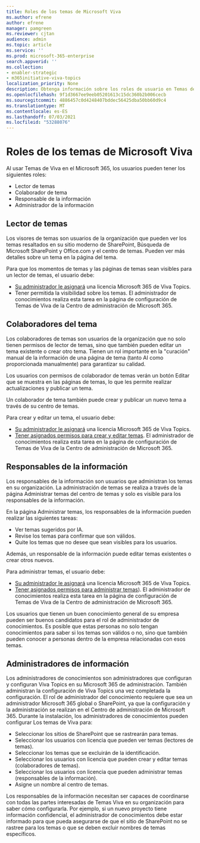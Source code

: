 ```yaml
---
title: Roles de los temas de Microsoft Viva
ms.author: efrene
author: efrene
manager: pamgreen
ms.reviewer: cjtan
audience: admin
ms.topic: article
ms.service: ''
ms.prod: microsoft-365-enterprise
search.appverid: ''
ms.collection:
- enabler-strategic
- m365initiative-viva-topics
localization_priority: None
description: Obtenga información sobre los roles de usuario en Temas de Viva.
ms.openlocfilehash: 9f1d3667ee9eeb05201613c15dc360b2b006cecb
ms.sourcegitcommit: 4886457c0d4248407bddec56425dba50bb60d9c4
ms.translationtype: MT
ms.contentlocale: es-ES
ms.lasthandoff: 07/03/2021
ms.locfileid: "53288076"
---
```

# <a name="microsoft-viva-topics-roles"></a>Roles de los temas de Microsoft Viva 

Al usar Temas de Viva en el Microsoft 365, los usuarios pueden tener los siguientes roles:

- Lector de temas
- Colaborador de tema
- Responsable de la información
- Administrador de la información

## <a name="topic-viewer"></a>Lector de temas

Los visores de temas son usuarios de la organización que pueden ver los temas resaltados en su sitio moderno de SharePoint, Búsqueda de Microsoft SharePoint y Office.com y el centro de temas. Pueden ver más detalles sobre un tema en la página del tema. 

Para que los momentos de temas y las páginas de temas sean visibles para un lector de temas, el usuario debe:

- [Su administrador le asignará](./set-up-topic-experiences.md#assign-licenses) una licencia Microsoft 365 de Viva Topics.
- Tener permitida la visibilidad sobre los temas. El administrador de conocimientos realiza esta tarea en la página de configuración de Temas de Viva de la Centro de administración de Microsoft 365.

## <a name="topic-contributors"></a>Colaboradores del tema

Los colaboradores de temas son usuarios de la organización que no solo tienen permisos de lector de temas, sino que también pueden editar un tema existente o crear otro tema. Tienen un rol importante en la "curación" manual de la información de una página de tema (tanto AI como proporcionada manualmente) para garantizar su calidad.

Los usuarios con permisos de  colaborador de temas verán un botón Editar que se muestra en las páginas de temas, lo que les permite realizar actualizaciones y publicar un tema.

Un colaborador de tema también puede crear y publicar un nuevo tema a través de su centro de temas.

Para crear y editar un tema, el usuario debe:

- [Su administrador le asignará](./set-up-topic-experiences.md#assign-licenses) una licencia Microsoft 365 de Viva Topics.
- [Tener asignados permisos para crear y editar temas](./topic-experiences-user-permissions.md). El administrador de conocimientos realiza esta tarea en la página de configuración de Temas de Viva de la Centro de administración de Microsoft 365.

## <a name="knowledge-managers"></a>Responsables de la información

Los responsables de la información son usuarios que administran los temas en su organización.  La administración de temas se realiza a través de la página Administrar temas del centro de temas y solo es visible para los responsables de la información.

En la página Administrar temas, los responsables de la información pueden realizar las siguientes tareas:

- Ver temas sugeridos por IA.
- Revise los temas para confirmar que son válidos.
- Quite los temas que no desee que sean visibles para los usuarios.

Además, un responsable de la información puede editar temas existentes o crear otros nuevos.

Para administrar temas, el usuario debe:

- [Su administrador le asignará](./set-up-topic-experiences.md#assign-licenses) una licencia Microsoft 365 de Viva Topics.
- [Tener asignados permisos para administrar temas](./topic-experiences-user-permissions.md)). El administrador de conocimientos realiza esta tarea en la página de configuración de Temas de Viva de la Centro de administración de Microsoft 365.

Los usuarios que tienen un buen conocimiento general de su empresa pueden ser buenos candidatos para el rol de administrador de conocimientos. Es posible que estas personas no solo tengan conocimientos para saber si los temas son válidos o no, sino que también pueden conocer a personas dentro de la empresa relacionadas con esos temas.

## <a name="knowledge-admins"></a>Administradores de información

Los administradores de conocimientos son administradores que configuran y configuran Viva Topics en su Microsoft 365 de administración. También administran la configuración de Viva Topics una vez completada la configuración. El rol de administrador del conocimiento requiere que sea un administrador Microsoft 365 global o SharePoint, ya que la configuración y la administración se realizan en el Centro de administración de Microsoft 365.
Durante la instalación, los administradores de conocimientos pueden configurar Los temas de Viva para:

- Seleccionar los sitios de SharePoint que se rastrearán para temas.
- Seleccionar los usuarios con licencia que pueden ver temas (lectores de temas).
- Seleccionar los temas que se excluirán de la identificación.
- Seleccionar los usuarios con licencia que pueden crear y editar temas (colaboradores de temas).
- Seleccionar los usuarios con licencia que pueden administrar temas (responsables de la información).
- Asigne un nombre al centro de temas.

Los responsables de la información necesitan ser capaces de coordinarse con todas las partes interesadas de Temas Viva en su organización para saber cómo configurarla. Por ejemplo, si un nuevo proyecto tiene información confidencial, el administrador de conocimientos debe estar informado para que pueda asegurarse de que el sitio de SharePoint no se rastree para los temas o que se deben excluir nombres de temas específicos.
